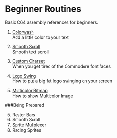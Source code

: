 # Beginner Routines

Basic C64 assembly references for beginners.   

1. [Colorwash](colorwash)   
   Add a little color to your text
   
2. [Smooth Scroll](smooth-scroll)   
   Smooth text scroll 
   
2. [Custom Charset](custom-charset)   
 	When you get tired of the Commodore font faces 
 	 
3. [Logo Swing](logo-swing)  
	How to put a big fat logo swinging on your screen

4. [Multicolor Bitmap](multicolor-bitmap)  
   How to show Multicolor Image
   
###Being Prepared
   	
5. Raster Bars  
6. Smooth Scroll
7. Sprite Muliplexer
8. Racing Sprites
   
   
